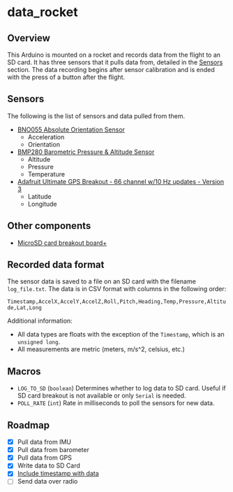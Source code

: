 # data_rocket

## Overview
This Arduino is mounted on a rocket and records data from the flight to an SD card. It has three sensors that it pulls data from, detailed in the [Sensors](#sensors) section. The data recording begins after sensor calibration and is ended with the press of a button after the flight.

## Sensors

The following is the list of sensors and data pulled from them.

- [BNO055 Absolute Orientation Sensor](https://www.adafruit.com/product/2472)
  - Acceleration
  - Orientation
- [BMP280 Barometric Pressure & Altitude Sensor](https://www.adafruit.com/product/2651)
  - Altitude
  - Pressure
  - Temperature
- [Adafruit Ultimate GPS Breakout - 66 channel w/10 Hz updates - Version 3](https://www.adafruit.com/product/746)
  - Latitude
  - Longitude

## Other components
- [MicroSD card breakout board+](https://www.adafruit.com/product/254)

## Recorded data format

The sensor data is saved to a file on an SD card with the filename `log_file.txt`. The data is in CSV format with columns in the following order:

`Timestamp,AccelX,AccelY,AccelZ,Roll,Pitch,Heading,Temp,Pressure,Altitude,Lat,Long`

Additional information:
- All data types are floats with the exception of the `Timestamp`, which is an `unsigned long`.
- All measurements are metric (meters, m/s^2, celsius, etc.)

## Macros
- `LOG_TO_SD` (`boolean`)
  Determines whether to log data to SD card. Useful if SD card breakout is not available or only `Serial` is needed.
- `POLL_RATE` (`int`)
  Rate in milliseconds to poll the sensors for new data.

## Roadmap
- [X] Pull data from IMU
- [X] Pull data from barometer
- [X] Pull data from GPS
- [X] Write data to SD Card
- [X] [Include timestamp with data](https://github.com/bqrichards/data_rocket/issues/2)
- [ ] Send data over radio
